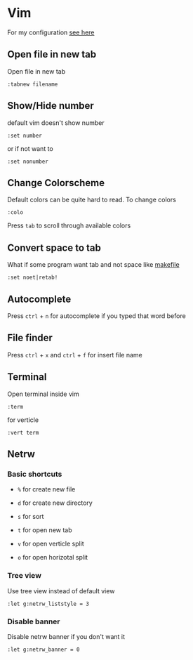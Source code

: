 # Vim

For my configuration [see here](https://github.com/kanokkorn/config/blob/master/.vimrc)

## Open file in new tab

Open file in new tab

```vim
:tabnew filename
```

## Show/Hide number

default vim doesn't show number

```vim
:set number
```

or if not want to

```vim
:set nonumber
```

## Change Colorscheme

Default colors can be quite hard to read. To change colors

```vim
:colo
```

Press ```tab``` to scroll through available colors

## Convert space to tab

What if some program want tab and not space like [makefile](./make.md)

```vim
:set noet|retab!
```

## Autocomplete

Press ```ctrl``` + ```n``` for autocomplete if you typed that word before

## File finder

Press ```ctrl``` + ```x``` and ```ctrl``` + ```f``` for insert file name


## Terminal

Open terminal inside vim 

```vim
:term
```

for verticle

```vim
:vert term
```

## Netrw

### Basic shortcuts

- ```%``` for create new file

- ```d``` for create new directory

- ```s``` for sort

- ```t``` for open new tab

- ```v``` for open verticle split

- ```o``` for open horizotal split

### Tree view

Use tree view instead of default view

```vim
:let g:netrw_liststyle = 3
```

### Disable banner

Disable netrw banner if you don't want it

```vim
:let g:netrw_banner = 0
```
